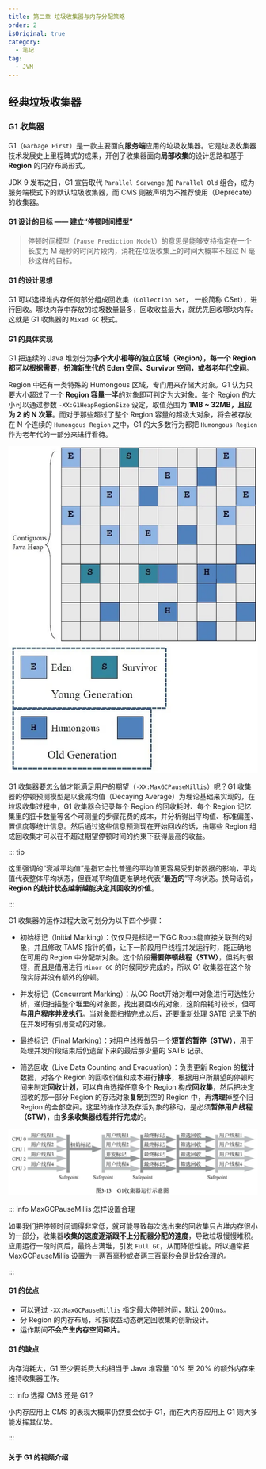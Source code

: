 ```yaml
---
title: 第二章 垃圾收集器与内存分配策略
order: 2
isOriginal: true
category:
  - 笔记
tag:
  - JVM
---
```


## 经典垃圾收集器

### G1 收集器

G1（`Garbage First`）是一款主要面向**服务端**应用的垃圾收集器。它是垃圾收集器技术发展史上里程碑式的成果，开创了收集器面向**局部收集**的设计思路和基于 **Region** 的内存布局形式。

JDK 9 发布之日，G1 宣告取代 `Parallel Scavenge` 加 `Parallel Old` 组合，成为服务端模式下的默认垃圾收集器，而 CMS 则被声明为不推荐使用（Deprecate）的收集器。

#### G1 设计的目标 —— 建立“停顿时间模型”

> 停顿时间模型（`Pause Prediction Model`）的意思是能够支持指定在一个长度为 M 毫秒的时间片段内，消耗在垃圾收集上的时间大概率不超过 N 毫秒这样的目标。

#### G1 的设计思想

G1 可以选择堆内存任何部分组成回收集（`Collection Set`， 一般简称 CSet），进行回收。哪块内存中存放的垃圾数量最多，回收收益最大，就优先回收哪块内存。这就是 G1 收集器的 `Mixed GC` 模式。

#### G1 的具体实现

G1 把连续的 Java 堆划分为**多个大小相等的独立区域（Region），每一个 Region 都可以根据需要，扮演新生代的 Eden 空间、Survivor 空间，或者老年代空间**。

Region 中还有一类特殊的 Humongous 区域，专门用来存储大对象。G1 认为只要大小超过了一个 **Region 容量一半**的对象即可判定为大对象。每个 Region 的大小可以通过参数 `-XX:G1HeapRegionSize` 设定，取值范围为 **1MB ~ 32MB，且应为 2 的 N 次幂**。而对于那些超过了整个 Region 容量的超级大对象，将会被存放在 N 个连续的 `Humongous Region` 之中，G1 的大多数行为都把 `Humongous Region` 作为老年代的一部分来进行看待。

![G1 收集器 Region 分区示意图](./image/G1收集器Region分区示意图.png)

G1 收集器要怎么做才能满足用户的期望（`-XX:MaxGCPauseMillis`）呢？G1 收集器的停顿预测模型是以衰减均值（Decaying Average）为理论基础来实现的，在垃圾收集过程中，G1 收集器会记录每个 Region 的回收耗时、每个 Region 记忆集里的脏卡数量等各个可测量的步骤花费的成本，并分析得出平均值、标准偏差、置信度等统计信息。然后通过这些信息预测现在开始回收的话，由哪些 Region 组成回收集才可以在不超过期望停顿时间的约束下获得最高的收益。

::: tip

这里强调的“衰减平均值”是指它会比普通的平均值更容易受到新数据的影响，平均值代表整体平均状态，但衰减平均值更准确地代表“**最近的**”平均状态。换句话说，**Region 的统计状态越新越能决定其回收的价值**。

:::

G1 收集器的运作过程大致可划分为以下四个步骤：

- 初始标记（Initial Marking）：仅仅只是标记一下GC Roots能直接关联到的对象，并且修改 TAMS 指针的值，让下一阶段用户线程并发运行时，能正确地在可用的 Region 中分配新对象。这个阶段**需要停顿线程（STW）**，但耗时很短，而且是借用进行 `Minor GC` 的时候同步完成的，所以 G1 收集器在这个阶段实际并没有额外的停顿。

- 并发标记（Concurrent Marking）：从GC Root开始对堆中对象进行可达性分析，递归扫描整个堆里的对象图，找出要回收的对象，这阶段耗时较长，但可**与用户程序并发执行**。当对象图扫描完成以后，还要重新处理 SATB 记录下的在并发时有引用变动的对象。

- 最终标记（Final Marking）：对用户线程做另一个**短暂的暂停（STW）**，用于处理并发阶段结束后仍遗留下来的最后那少量的 SATB 记录。

- 筛选回收（Live Data Counting and Evacuation）：负责更新 Region 的**统计**数据，对各个 Region 的回收价值和成本进行**排序**，根据用户所期望的停顿时间来制定**回收计划**，可以自由选择任意多个 Region 构成**回收集**，然后把决定回收的那一部分 Region 的存活对象**复制**到空的 Region 中，再**清理**掉整个旧 Region 的全部空间。这里的操作涉及存活对象的移动，是必须**暂停用户线程（STW）**，由**多条收集器线程并行完成**的。

![G1 收集器运行示意图](./image/G1收集器运行示意图.png)

::: info MaxGCPauseMillis 怎样设置合理

如果我们把停顿时间调得非常低，就可能导致每次选出来的回收集只占堆内存很小的一部分，收集器**收集的速度逐渐跟不上分配器分配的速度**，导致垃圾慢慢堆积。应用运行一段时间后，最终占满堆，引发 `Full GC`，从而降低性能。所以通常把 MaxGCPauseMillis 设置为一两百毫秒或者两三百毫秒会是比较合理的。

:::

#### G1 的优点

- 可以通过 `-XX:MaxGCPauseMillis` 指定最大停顿时间，默认 200ms。
- 分 Region 的内存布局，和按收益动态确定回收集的创新设计。
- 运作期间**不会产生内存空间碎片**。

#### G1 的缺点

内存消耗大，G1 至少要耗费大约相当于 Java 堆容量 10% 至 20% 的额外内存来维持收集器工作。

::: info 选择 CMS 还是 G1？

小内存应用上 CMS 的表现大概率仍然要会优于 G1，而在大内存应用上 G1 则大多能发挥其优势。

:::

#### 关于 G1 的视频介绍

<YouTube id="2PIBF92iOvQ" />